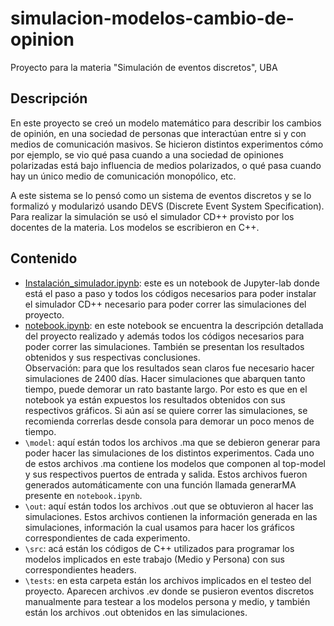 # simulacion-modelos-cambio-de-opinion
Proyecto para la materia "Simulación de eventos discretos", UBA

## Descripción 
En este proyecto se creó un modelo matemático para describir los cambios de opinión, en una sociedad de personas que interactúan entre si y con medios de comunicación masivos. Se hicieron distintos experimentos cómo por ejemplo, se vio qué pasa cuando a una sociedad de opiniones polarizadas está bajo influencia de medios polarizados, o qué pasa cuando hay un único medio de comunicación monopólico, etc. 

A este sistema se lo pensó como un sistema de eventos discretos y se lo formalizó y modularizó usando DEVS (Discrete Event System Specification). 
Para realizar la simulación se usó el simulador CD++ provisto por los docentes de la materia. 
Los modelos se escribieron en C++.

## Contenido
- [Instalación_simulador.ipynb](./Instalación_simulador.ipynb): este es un notebook de Jupyter-lab donde está el paso a paso y todos los códigos necesarios para poder instalar el simulador CD++ necesario para poder correr las simulaciones del proyecto.
- [notebook.ipynb](./notebook.ipynb): en este notebook se encuentra la descripción detallada del proyecto realizado y además todos los códigos necesarios para poder correr las simulaciones. También se presentan los resultados obtenidos y sus respectivas conclusiones. <br>
Observación: para que los resultados sean claros fue necesario hacer simulaciones de 2400 días. Hacer simulaciones que abarquen tanto tiempo, puede demorar un rato bastante largo. Por esto es que en el notebook ya están expuestos los resultados obtenidos con sus respectivos gráficos. Si aún así se quiere correr las simulaciones, se recomienda correrlas desde consola para demorar un poco menos de tiempo. 
- `\model`: aquí están todos los archivos .ma que se debieron generar para poder hacer las simulaciones de los distintos experimentos. Cada uno de estos archivos .ma contiene los modelos que componen al top-model y sus respectivos puertos de entrada y salida. Estos archivos fueron generados automáticamente con una función llamada generarMA presente en `notebook.ipynb`.
- `\out`: aquí están todos los archivos .out que se obtuvieron al hacer las simulaciones. Estos archivos contienen la información generada en las simulaciones, información la cual usamos para hacer los gráficos correspondientes de cada experimento.
- `\src`: acá están los códigos de C++ utilizados para programar los modelos implicados en este trabajo (Medio y Persona) con sus correspondientes headers.
- `\tests`: en esta carpeta están los archivos implicados en el testeo del proyecto. Aparecen archivos .ev donde se pusieron eventos discretos manualmente para testear a los modelos persona y medio, y también están los archivos .out obtenidos en las simulaciones. 
